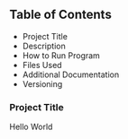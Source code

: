 ## Table of Contents 

* Project Title   
* Description
* How to Run Program
* Files Used
* Additional Documentation
* Versioning

### Project Title
   Hello World 
